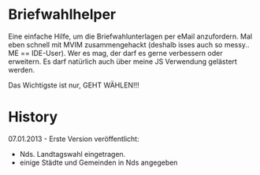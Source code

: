 Briefwahlhelper
===============

Eine einfache Hilfe, um die Briefwahlunterlagen per eMail anzufordern. Mal eben schnell mit
MVIM zusammengehackt (deshalb isses auch so messy.. ME == IDE-User). Wer es mag, der darf es gerne 
verbessern oder erweitern. Es darf natürlich auch über meine JS Verwendung gelästert werden.

Das Wichtigste ist nur, GEHT WÄHLEN!!!

History
=======
07.01.2013 - Erste Version veröffentlicht:
  * Nds. Landtagswahl eingetragen.
  * einige Städte und Gemeinden in Nds angegeben 
